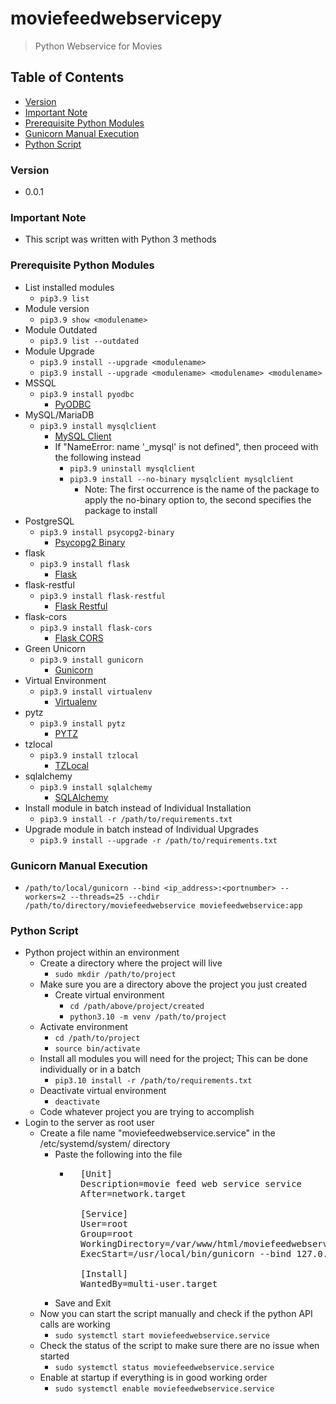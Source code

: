 # moviefeedwebservicepy
> Python Webservice for Movies

## Table of Contents
* [Version](#version)
* [Important Note](#important-note)
* [Prerequisite Python Modules](#prerequisite-python-modules)
* [Gunicorn Manual Execution](#gunicorn-manual-execution)
* [Python Script](#python-script)

### Version
* 0.0.1

### **Important Note**
* This script was written with Python 3 methods

### Prerequisite Python Modules
* List installed modules
  * `pip3.9 list`
* Module version
  * `pip3.9 show <modulename>`
* Module Outdated
  * `pip3.9 list --outdated`
* Module Upgrade
  * `pip3.9 install --upgrade <modulename>`
  * `pip3.9 install --upgrade <modulename> <modulename> <modulename>`
* MSSQL
  * `pip3.9 install pyodbc`
    * [PyODBC](https://pypi.org/project/pyodbc/)
* MySQL/MariaDB
  * `pip3.9 install mysqlclient`
    * [MySQL Client](https://pypi.org/project/mysqlclient/)
    * If "NameError: name '\_mysql' is not defined", then proceed with the following instead
      * `pip3.9 uninstall mysqlclient`
      * `pip3.9 install --no-binary mysqlclient mysqlclient`
        * Note: The first occurrence is the name of the package to apply the no-binary option to, the second specifies the package to install
* PostgreSQL
  * `pip3.9 install psycopg2-binary`
    * [Psycopg2 Binary](https://pypi.org/project/psycopg2/)
* flask
  * `pip3.9 install flask`
    * [Flask](https://pypi.org/project/Flask/)
* flask-restful
  * `pip3.9 install flask-restful`
    * [Flask Restful](https://pypi.org/project/Flask-RESTful/)
* flask-cors
  * `pip3.9 install flask-cors`
    * [Flask CORS](https://pypi.org/project/Flask-Cors/)
* Green Unicorn
  * `pip3.9 install gunicorn`
    * [Gunicorn](https://pypi.org/project/gunicorn/)
* Virtual Environment
  * `pip3.9 install virtualenv`
    * [Virtualenv](https://pypi.org/project/virtualenv/)
* pytz
  * `pip3.9 install pytz`
    * [PYTZ](https://pypi.org/project/pytz/)
* tzlocal
  * `pip3.9 install tzlocal`
    * [TZLocal](https://pypi.org/project/tzlocal/)
* sqlalchemy
  * `pip3.9 install sqlalchemy`
    * [SQLAlchemy](https://pypi.org/project/SQLAlchemy/)
* Install module in batch instead of Individual Installation
  * `pip3.9 install -r /path/to/requirements.txt`
* Upgrade module in batch instead of Individual Upgrades
  * `pip3.9 install --upgrade -r /path/to/requirements.txt`

### Gunicorn Manual Execution
* `/path/to/local/gunicorn --bind <ip_address>:<portnumber> --workers=2 --threads=25 --chdir /path/to/directory/moviefeedwebservice moviefeedwebservice:app`

### Python Script
* Python project within an environment
  * Create a directory where the project will live
    * `sudo mkdir /path/to/project`
  * Make sure you are a directory above the project you just created
    * Create virtual environment
      * `cd /path/above/project/created`
      * `python3.10 -m venv /path/to/project`
  * Activate environment
    * `cd /path/to/project`
    * `source bin/activate`
  * Install all modules you will need for the project; This can be done individually or in a batch
    * `pip3.10 install -r /path/to/requirements.txt`
  * Deactivate virtual environment
    * `deactivate`
  * Code whatever project you are trying to accomplish
 * Login to the server as root user
   * Create a file name "moviefeedwebservice.service" in the /etc/systemd/system/ directory
     * Paste the following into the file
       * <pre>
           [Unit]
           Description=movie feed web service service
           After=network.target

           [Service]
           User=root
           Group=root
           WorkingDirectory=/var/www/html/moviefeedwebservice
           ExecStart=/usr/local/bin/gunicorn --bind 127.0.0.1:4817 --workers=2 --threads=25 --chdir /var/www/html/moviefeedwebservice moviefeedwebservice:app

           [Install]
           WantedBy=multi-user.target
         </pre>
     * Save and Exit
   * Now you can start the script manually and check if the python API calls are working
     * `sudo systemctl start moviefeedwebservice.service`
   * Check the status of the script to make sure there are no issue when started
     * `sudo systemctl status moviefeedwebservice.service`
   * Enable at startup if everything is in good working order
     * `sudo systemctl enable moviefeedwebservice.service`
